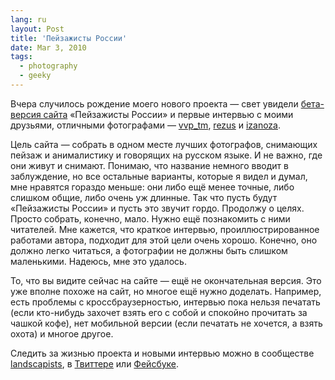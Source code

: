 ```yaml
---
lang: ru
layout: Post
title: 'Пейзажисты России'
date: Mar 3, 2010
tags:
  - photography
  - geeky
---
```


Вчера случилось рождение моего нового проекта — свет увидели [бета-версия сайта](http://landscapists.info/) «Пейзажисты России» и первые интервью с моими друзьями, отличными фотографами — [vvp_tm](http://vvp-tm.livejournal.com/), [rezus](http://rezus.livejournal.com/) и [izanoza](http://izanoza.livejournal.com/).

Цель сайта — собрать в одном месте лучших фотографов, снимающих пейзаж и анималистику и говорящих на русском языке. И не важно, где они живут и снимают. Понимаю, что название немного вводит в заблуждение, но все остальные варианты, которые я видел и думал, мне нравятся гораздо меньше: они либо ещё менее точные, либо слишком общие, либо очень уж длинные. Так что пусть будут «Пейзажисты России» и пусть это звучит гордо. Продолжу о целях. Просто собрать, конечно, мало. Нужно ещё познакомить с ними читателей. Мне кажется, что краткое интервью, проиллюстрированное работами автора, подходит для этой цели очень хорошо. Конечно, оно должно легко читаться, а фотографии не должны быть слишком маленькими. Надеюсь, мне это удалось.

То, что вы видите сейчас на сайте — ещё не окончательная версия. Это уже вполне похоже на сайт, но многое ещё нужно доделать. Например, есть проблемы с кроссбраузерностью, интервью пока нельзя печатать (если кто-нибудь захочет взять его с собой и спокойно прочитать за чашкой кофе), нет мобильной версии (если печатать не хочется, а взять охота) и многое другое.

Следить за жизнью проекта и новыми интервью можно в сообществе [landscapists](http://landscapists.livejournal.com/), в [Твиттере](http://twitter.com/Landscapists) или [Фейсбуке](http://www.facebook.com/landscapists).
